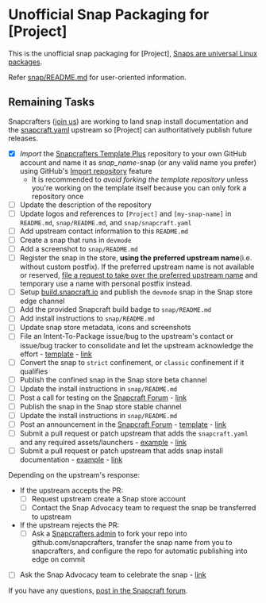 # Unofficial Snap Packaging for [Project]
This is the unofficial snap packaging for [Project], [Snaps are universal Linux packages](https://snapcraft.io).

Refer [snap/README.md](snap/README.md) for user-oriented information.

## Remaining Tasks
Snapcrafters ([join us](https://forum.snapcraft.io/t/join-snapcrafters/1325)) are working to land snap install documentation and the [snapcraft.yaml](https://github.com/Lin-Buo-Ren/snapcrafters-template-plus/blob/master/snap/snapcraft.yaml) upstream so [Project] can authoritatively publish future releases.

- [x] *Import* the [Snapcrafters Template Plus](https://github.com/Lin-Buo-Ren/snapcrafters-template-plus) repository to your own GitHub account and name it as _snap_name_-snap (or any valid name you prefer) using GitHub's [Import repository](https://github.com/new/import) feature
  - It is recommended to *avoid forking the template repository* unless you're working on the template itself because you can only fork a repository once
- [ ] Update the description of the repository
- [ ] Update logos and references to `[Project]` and `[my-snap-name]` in `README.md`, `snap/README.md`, and `snap/snapcraft.yaml`
- [ ] Add upstream contact information to this `README.md`
- [ ] Create a snap that runs in `devmode`
- [ ] Add a screenshot to `snap/README.md`
- [ ] Register the snap in the store, **using the preferred upstream name**(i.e. without custom postfix).  If the preferred upstream name is not available or reserved, [file a request to take over the preferred upstream name](https://dashboard.snapcraft.io/register-snap) and temporary use a name with personal postfix instead.
- [ ] Setup [build.snapcraft.io](https://build.snapcraft.io) and publish the `devmode` snap in the Snap store edge channel
- [ ] Add the provided Snapcraft build badge to `snap/README.md`
- [ ] Add install instructions to `snap/README.md`
- [ ] Update snap store metadata, icons and screenshots
- [ ] File an Intent-To-Package issue/bug to the upstream's contact or issue/bug tracker to consolidate and let the upstream acknowledge the effort - [template](https://github.com/Lin-Buo-Ren/snapcrafters-template-plus/wiki/Intent-To-Package-Template) - [link]()
- [ ] Convert the snap to `strict` confinement, or `classic` confinement if it qualifies
- [ ] Publish the confined snap in the Snap store beta channel
- [ ] Update the install instructions in `snap/README.md`
- [ ] Post a call for testing on the [Snapcraft Forum](https://forum.snapcraft.io) - [link]()
- [ ] Publish the snap in the Snap store stable channel
- [ ] Update the install instructions in `snap/README.md`
- [ ] Post an announcement in the [Snapcraft Forum](https://forum.snapcraft.io) - [template](https://github.com/Lin-Buo-Ren/snapcrafters-template-plus/wiki/Release-Announcement-Template) - [link]()
- [ ] Submit a pull request or patch upstream that adds the `snapcraft.yaml` and any required assets/launchers - [example](https://github.com/htacg/tidy-html5/pull/749) - [link]()
- [ ] Submit a pull request or patch upstream that adds snap install documentation - [example](https://github.com/htacg/html-tidy.org/pull/11) - [link]()

Depending on the upstream's response:

- If the upstream accepts the PR:
    - [ ] Request upstream create a Snap store account
    - [ ] Contact the Snap Advocacy team to request the snap be transferred to upstream
- If the upstream rejects the PR:
    - [ ] Ask a [Snapcrafters admin](https://github.com/orgs/snapcrafters/people?query=%20role%3Aowner) to fork your repo into github.com/snapcrafters, transfer the snap name from you to snapcrafters, and configure the repo for automatic publishing into edge on commit

* [ ] Ask the Snap Advocacy team to celebrate the snap - [link]()

If you have any questions, [post in the Snapcraft forum](https://forum.snapcraft.io).

<!-- 

## The Snapcrafters
| [![Your Name](http://gravatar.com/avatar/bc0bced65e963eb5c3a16cab8b004431/?s=128)](https://github.com/yourname/) |
| :----------------------------------------------------------: |
|          [Your Name](https://github.com/yourname/)           |

--> 

<!-- Uncomment and modify this when you have upstream contacts

## Upstream
| [![Upstream Name](http://gravatar.com/avatar/bc0bced65e963eb5c3a16cab8b004431?s=128)](https://github.com/upstreamname) |
| :----------------------------------------------------------: |
|       [Upstream Name](https://github.com/upstreamname)       |

-->